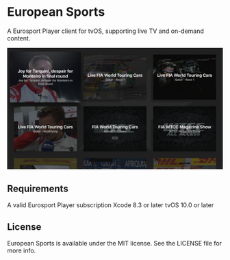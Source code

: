 # European Sports

A Eurosport Player client for tvOS, supporting live TV and on-demand content.

![Screenshot](https://raw.githubusercontent.com/alexanderedge/European-Sports/master/screenshot.jpg)

## Requirements

A valid Eurosport Player subscription
Xcode 8.3 or later
tvOS 10.0 or later

## License

European Sports is available under the MIT license. See the LICENSE file for more info.

